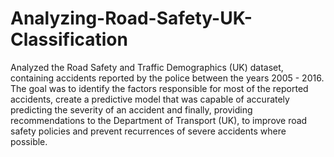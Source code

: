 # Analyzing-Road-Safety-UK-Classification
Analyzed the Road Safety and Traffic Demographics (UK) dataset, containing accidents reported by the police between the years 2005 - 2016. The goal was to identify the factors responsible for most of the reported accidents, create a predictive model that was capable of accurately predicting the severity of an accident and finally, providing recommendations to the Department of Transport (UK), to improve road safety policies and prevent recurrences of severe accidents where possible.
